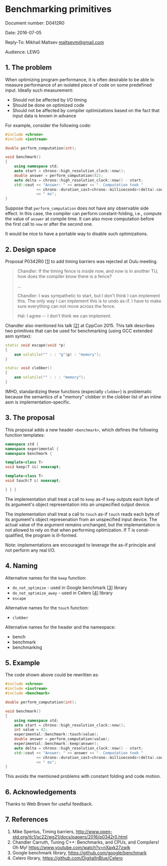 # Benchmarking primitives

Document number: D0412R0

Date: 2016-07-05

Reply-To: Mikhail Maltsev <maltsevm@gmail.com>

Audience: LEWG

## 1. The problem

When optimizing program performance, it is often desirable to be able to measure
performance of an isolated piece of code on some predefined input. Ideally such
measurement:

* Should not be affected by I/O timing
* Should be done on optimized code
* Should not be affected by compiler optimizations based on the fact that input
  data is known in advance

For example, consider the following code:

```C++
#include <chrono>
#include <iostream>

double perform_computation(int);

void benchmark()
{
    using namespace std;
    auto start = chrono::high_resolution_clock::now();
    double answer = perform_computation(42);
    auto delta = chrono::high_resolution_clock::now() - start;
    std::cout << "Answer: " << answer << ". Computation took "
              << chrono::duration_cast<chrono::milliseconds>(delta).count()
              << " ms";
}
```

Suppose that `perform_computation` does not have any observable side effect. In
this case, the compiler can perform constant-folding, i.e., compute the value
of `answer` at compile time. It can also move computation before the first
call to `now` or after the second one.

It would be nice to have a portable way to disable such optimizations.

## 2. Design space

Proposal P0342R0 [[1](#ref1)] to add timing barriers was rejected at Oulu meeting.

> Chandler: If the timing fence is inside now, and now is in another TU, how does
> the compiler know there is a fence?
>
> ...
>
> Chandler: I was sympathetic to start, but I don't think I can implement this.
> The only way I can implement this is to undo as-if. I have to make sure
> everything can not move across the fence.
>
> Hal: I agree -- I don't think we can implement.

Chandler also mentioned his talk [[2](#ref2)] at CppCon 2015. This talk describes
two primitives that can be used for benchmarking (using GCC extended asm
syntax):

```C++
static void escape(void *p)
{
    asm volatile("" : : "g"(p) : "memory");
}

static void clobber()
{
    asm volatile("" : : : "memory");
}
```

IMHO, standardizing these functions (especially `clobber`) is problematic
because the semantics of a "memory" clobber in the clobber list of an inline asm
is implementation-specific.

## 3. The proposal

This proposal adds a new header `<benchmark>`, which defines the following
function templates:

```C++
namespace std {
namespace experimental {
namespace benchmark {

template<class T>
void keep(T &&) noexcept;

template<class T>
void touch(T &) noexcept;

} } }
```

The implementation shall treat a call to `keep` as-if `keep` outputs each
byte of its argument's object representation into an unspecified output
device.

The implementation shall treat a call to `touch` as-if `touch` reads
each byte of its argument's object represenation from an unspecified input
device. The actual value of the argument remains unchanged, but the
implementation is not allowed to rely on that when performing optimization. If
T is const-qualified, the program is ill-formed.

Note: implementations are encouraged to leverage the as-if principle and not
perform any real I/O.

## 4. Naming

Alternative names for the `keep` function:
* `do_not_optimize` - used in Google benchmark [[3](ref3)] library
* `do_not_optimize_away` - used in Celero [[4](ref4)] library
* `escape`

Alternative names for the `touch` function:
* `clobber`

Alternative names for the header and the namespace:
* bench
* benchmark
* benchmarking

## 5. Example

The code shown above could be rewritten as:

```C++
#include <chrono>
#include <iostream>
#include <benchmark>

double perform_computation(int);

void benchmark()
{
    using namespace std;
    auto start = chrono::high_resolution_clock::now();
    int value = 42;
    experimental::benchmark::touch(value);
    double answer = perform_computation(value);
    experimental::benchmark::keep(answer);
    auto delta = chrono::high_resolution_clock::now() - start;
    std::cout << "Answer: " << answer << ". Computation took "
              << chrono::duration_cast<chrono::milliseconds>(delta).count()
              << " ms";
}
```

This avoids the mentioned problems with constant folding and code motion.

## 6. Acknowledgements

Thanks to Web Brown for useful feedback.

## 7. References

1. <a name="ref1"></a> Mike Spertus, Timing barriers,
http://www.open-std.org/jtc1/sc22/wg21/docs/papers/2016/p0342r0.html
2. <a name="ref2"></a> Chandler Carruth, Tuning C++: Benchmarks, and CPUs, and
Compilers! Oh My! https://www.youtube.com/watch?v=nXaxk27zwlk
3. <a name="ref3"></a> Google benchmark library,
https://github.com/google/benchmark
4. <a name="ref4"></a> Celero library, https://github.com/DigitalInBlue/Celero
